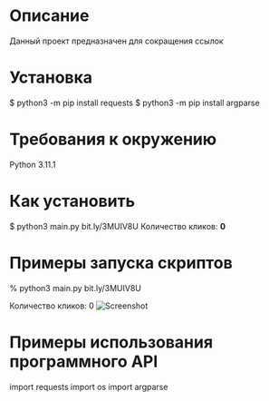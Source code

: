 Описание
=
Данный проект предназначен для сокращения ссылок

Установка
=

$ python3 -m pip install requests
$ python3 -m pip install argparse

Требования к окружению
=
Python 3.11.1 

Как установить
=
$ python3 main.py bit.ly/3MUIV8U
Количество кликов: **0**


Примеры запуска скриптов
=
 % python3 main.py bit.ly/3MUIV8U
 
Количество кликов: 0
![Screenshot](https://drive.google.com/drive/u/0/my-drive)

Примеры использования программного API
=

import requests
import os
import argparse


